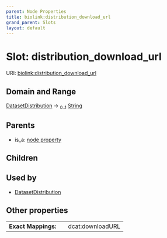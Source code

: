 ```yaml
---
parent: Node Properties
title: biolink:distribution_download_url
grand_parent: Slots
layout: default
---
```


# Slot: distribution_download_url




URI: [biolink:distribution_download_url](https://w3id.org/biolink/vocab/distribution_download_url)

## Domain and Range

[DatasetDistribution](DatasetDistribution.md) ->  <sub>0..1</sub> [String](types/String.md)

## Parents

 *  is_a: [node property](node_property.md)

## Children


## Used by

 * [DatasetDistribution](DatasetDistribution.md)

## Other properties

|  |  |  |
| --- | --- | --- |
| **Exact Mappings:** | | dcat:downloadURL |

